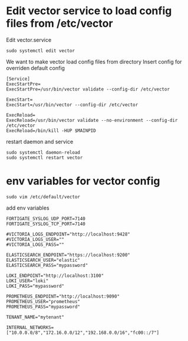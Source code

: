 # Edit vector service to load config files from /etc/vector

Edit vector.service
```
sudo systemctl edit vector
```

We want to make vector load config files from directory
Insert config for overriden default config
```
[Service]
ExecStartPre=
ExecStartPre=/usr/bin/vector validate --config-dir /etc/vector

ExecStart=
ExecStart=/usr/bin/vector --config-dir /etc/vector

ExecReload=
ExecReload=/usr/bin/vector validate --no-environment --config-dir /etc/vector
ExecReload=/bin/kill -HUP $MAINPID
```

restart daemon and service
```
sudo systemctl daemon-reload
sudo systemctl restart vector
```

# env variables for vector config

```
sudo vim /etc/default/vector
```

add env variables
```
FORTIGATE_SYSLOG_UDP_PORT=7140
FORTIGATE_SYSLOG_TCP_PORT=7140

#VICTORIA_LOGS_ENDPOINT="http://localhost:9428"
#VICTORIA_LOGS_USER=""
#VICTORIA_LOGS_PASS=""

ELASTICSEARCH_ENDPOINT="https://localhost:9200"
ELASTICSEARCH_USER="elastic"
ELASTICSEARCH_PASS="mypassword"

LOKI_ENDPOINT="http://localhost:3100"
LOKI_USER="loki"
LOKI_PASS="mypassword"

PROMETHEUS_ENDPOINT="http://localhost:9090"
PROMETHEUS_USER="prometheus"
PROMETHEUS_PASS="mypassword"

TENANT_NAME="mytenant"

INTERNAL_NETWORKS=["10.0.0.0/8","172.16.0.0/12","192.168.0.0/16","fc00::/7"]
```
